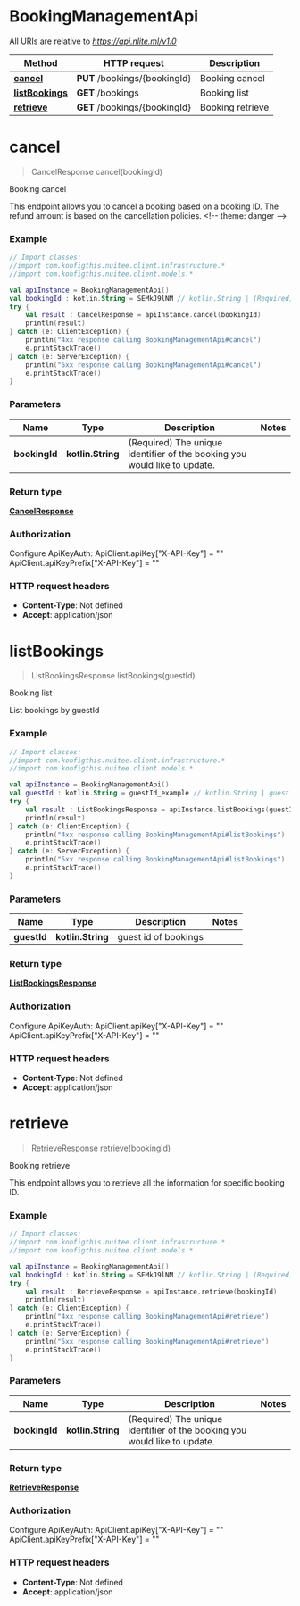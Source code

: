 # BookingManagementApi

All URIs are relative to *https://api.nlite.ml/v1.0*

Method | HTTP request | Description
------------- | ------------- | -------------
[**cancel**](BookingManagementApi.md#cancel) | **PUT** /bookings/{bookingId} | Booking cancel
[**listBookings**](BookingManagementApi.md#listBookings) | **GET** /bookings | Booking list
[**retrieve**](BookingManagementApi.md#retrieve) | **GET** /bookings/{bookingId} | Booking retrieve


<a name="cancel"></a>
# **cancel**
> CancelResponse cancel(bookingId)

Booking cancel

This endpoint allows you to cancel a booking based on a booking ID. The refund amount is based on the cancellation policies. &lt;!-- theme: danger --&gt;

### Example
```kotlin
// Import classes:
//import com.konfigthis.nuitee.client.infrastructure.*
//import com.konfigthis.nuitee.client.models.*

val apiInstance = BookingManagementApi()
val bookingId : kotlin.String = SEMkJ9lNM // kotlin.String | (Required) The unique identifier of the booking you would like to update.
try {
    val result : CancelResponse = apiInstance.cancel(bookingId)
    println(result)
} catch (e: ClientException) {
    println("4xx response calling BookingManagementApi#cancel")
    e.printStackTrace()
} catch (e: ServerException) {
    println("5xx response calling BookingManagementApi#cancel")
    e.printStackTrace()
}
```

### Parameters

Name | Type | Description  | Notes
------------- | ------------- | ------------- | -------------
 **bookingId** | **kotlin.String**| (Required) The unique identifier of the booking you would like to update. |

### Return type

[**CancelResponse**](CancelResponse.md)

### Authorization


Configure ApiKeyAuth:
    ApiClient.apiKey["X-API-Key"] = ""
    ApiClient.apiKeyPrefix["X-API-Key"] = ""

### HTTP request headers

 - **Content-Type**: Not defined
 - **Accept**: application/json

<a name="listBookings"></a>
# **listBookings**
> ListBookingsResponse listBookings(guestId)

Booking list

List bookings by guestId

### Example
```kotlin
// Import classes:
//import com.konfigthis.nuitee.client.infrastructure.*
//import com.konfigthis.nuitee.client.models.*

val apiInstance = BookingManagementApi()
val guestId : kotlin.String = guestId_example // kotlin.String | guest id of bookings
try {
    val result : ListBookingsResponse = apiInstance.listBookings(guestId)
    println(result)
} catch (e: ClientException) {
    println("4xx response calling BookingManagementApi#listBookings")
    e.printStackTrace()
} catch (e: ServerException) {
    println("5xx response calling BookingManagementApi#listBookings")
    e.printStackTrace()
}
```

### Parameters

Name | Type | Description  | Notes
------------- | ------------- | ------------- | -------------
 **guestId** | **kotlin.String**| guest id of bookings |

### Return type

[**ListBookingsResponse**](ListBookingsResponse.md)

### Authorization


Configure ApiKeyAuth:
    ApiClient.apiKey["X-API-Key"] = ""
    ApiClient.apiKeyPrefix["X-API-Key"] = ""

### HTTP request headers

 - **Content-Type**: Not defined
 - **Accept**: application/json

<a name="retrieve"></a>
# **retrieve**
> RetrieveResponse retrieve(bookingId)

Booking retrieve

This endpoint allows you to retrieve all the information for specific booking ID.

### Example
```kotlin
// Import classes:
//import com.konfigthis.nuitee.client.infrastructure.*
//import com.konfigthis.nuitee.client.models.*

val apiInstance = BookingManagementApi()
val bookingId : kotlin.String = SEMkJ9lNM // kotlin.String | (Required) The unique identifier of the booking you would like to update.
try {
    val result : RetrieveResponse = apiInstance.retrieve(bookingId)
    println(result)
} catch (e: ClientException) {
    println("4xx response calling BookingManagementApi#retrieve")
    e.printStackTrace()
} catch (e: ServerException) {
    println("5xx response calling BookingManagementApi#retrieve")
    e.printStackTrace()
}
```

### Parameters

Name | Type | Description  | Notes
------------- | ------------- | ------------- | -------------
 **bookingId** | **kotlin.String**| (Required) The unique identifier of the booking you would like to update. |

### Return type

[**RetrieveResponse**](RetrieveResponse.md)

### Authorization


Configure ApiKeyAuth:
    ApiClient.apiKey["X-API-Key"] = ""
    ApiClient.apiKeyPrefix["X-API-Key"] = ""

### HTTP request headers

 - **Content-Type**: Not defined
 - **Accept**: application/json

